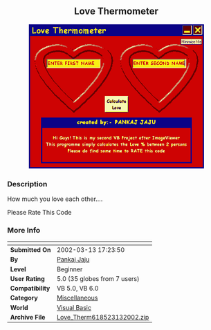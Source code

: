 ﻿<div align="center">

## Love Thermometer

<img src="PIC20023131149283616.gif">
</div>

### Description

How much you love each other....

Please Rate This Code
 
### More Info
 


<span>             |<span>
---                |---
**Submitted On**   |2002-03-13 17:23:50
**By**             |[Pankaj Jaju](https://github.com/Planet-Source-Code/PSCIndex/blob/master/ByAuthor/pankaj-jaju.md)
**Level**          |Beginner
**User Rating**    |5.0 (35 globes from 7 users)
**Compatibility**  |VB 5\.0, VB 6\.0
**Category**       |[Miscellaneous](https://github.com/Planet-Source-Code/PSCIndex/blob/master/ByCategory/miscellaneous__1-1.md)
**World**          |[Visual Basic](https://github.com/Planet-Source-Code/PSCIndex/blob/master/ByWorld/visual-basic.md)
**Archive File**   |[Love\_Therm618523132002\.zip](https://github.com/Planet-Source-Code/pankaj-jaju-love-thermometer__1-32651/archive/master.zip)








